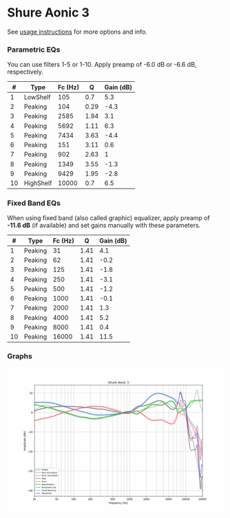 # Shure Aonic 3
See [usage instructions](https://github.com/jaakkopasanen/AutoEq#usage) for more options and info.

### Parametric EQs
You can use filters 1-5 or 1-10. Apply preamp of -6.0 dB or -6.6 dB, respectively.

|   # | Type      |   Fc (Hz) |    Q |   Gain (dB) |
|-----|-----------|-----------|------|-------------|
|   1 | LowShelf  |       105 | 0.7  |         5.3 |
|   2 | Peaking   |       104 | 0.29 |        -4.3 |
|   3 | Peaking   |      2585 | 1.94 |         3.1 |
|   4 | Peaking   |      5692 | 1.11 |         6.3 |
|   5 | Peaking   |      7434 | 3.63 |        -4.4 |
|   6 | Peaking   |       151 | 3.11 |         0.6 |
|   7 | Peaking   |       902 | 2.63 |         1   |
|   8 | Peaking   |      1349 | 3.55 |        -1.3 |
|   9 | Peaking   |      9429 | 1.95 |        -2.8 |
|  10 | HighShelf |     10000 | 0.7  |         6.5 |

### Fixed Band EQs
When using fixed band (also called graphic) equalizer, apply preamp of **-11.6 dB** (if available) and set gains manually with these parameters.

|   # | Type    |   Fc (Hz) |    Q |   Gain (dB) |
|-----|---------|-----------|------|-------------|
|   1 | Peaking |        31 | 1.41 |         4.1 |
|   2 | Peaking |        62 | 1.41 |        -0.2 |
|   3 | Peaking |       125 | 1.41 |        -1.8 |
|   4 | Peaking |       250 | 1.41 |        -3.1 |
|   5 | Peaking |       500 | 1.41 |        -1.2 |
|   6 | Peaking |      1000 | 1.41 |        -0.1 |
|   7 | Peaking |      2000 | 1.41 |         1.3 |
|   8 | Peaking |      4000 | 1.41 |         5.2 |
|   9 | Peaking |      8000 | 1.41 |         0.4 |
|  10 | Peaking |     16000 | 1.41 |        11.5 |

### Graphs
![](./Shure%20Aonic%203.png)
